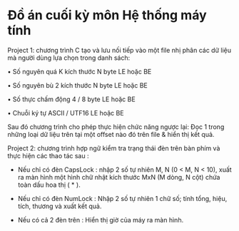 # Đồ án cuối kỳ môn Hệ thống máy tính

Project 1: chương trình C tạo và lưu nối tiếp vào một file nhị phân các dữ liệu mà người dùng
lựa chọn trong danh sách:

• Số nguyên quá K kích thước N byte LE hoặc BE

• Số nguyên bù 2 kích thước N byte LE hoặc BE

• Số thực chấm động 4 / 8 byte LE hoặc BE

• Chuỗi ký tự ASCII / UTF16 LE hoặc BE

Sau đó chương trình cho phép thực hiện chức năng ngược lại: Đọc 1 trong những loại dữ liệu trên
tại một offset nào đó trên file & hiển thị kết quả.

Project 2: chương trình hợp ngữ kiểm tra trạng thái đèn trên bàn phím và thực hiện các thao tác sau :

+ Nếu chỉ có đèn CapsLock : nhập 2 số tự nhiên M, N (0 < M, N < 10), xuất ra màn hình một hình
chữ nhật kích thước MxN (M dòng, N cột) chứa toàn dấu hoa thị ( * ).

+ Nếu chỉ có đèn NumLock : Nhập 2 số tự nhiên 1 chữ số; tính tổng, hiệu, tích, thương và xuất
kết quả.

+ Nếu có cả 2 đèn trên : Hiển thị giờ của máy ra màn hình.
